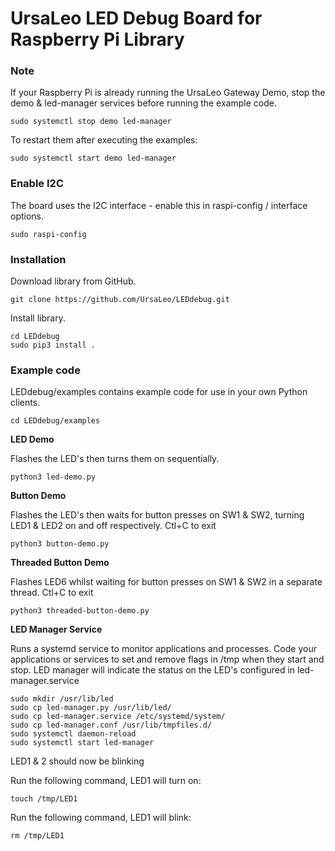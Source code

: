 UrsaLeo LED Debug Board for Raspberry Pi Library
==

### Note

If your Raspberry Pi is already running the UrsaLeo Gateway Demo, stop the demo & led-manager services before running the example code.
```
sudo systemctl stop demo led-manager
```
To restart them after executing the examples:
```
sudo systemctl start demo led-manager
```
### Enable I2C
The board uses the I2C interface - enable this in raspi-config / interface options.
```
sudo raspi-config
```

### Installation
Download library from GitHub.

```
git clone https://github.com/UrsaLeo/LEDdebug.git
```

Install library.

```
cd LEDdebug
sudo pip3 install .
```

### Example code
LEDdebug/examples contains example code for use in your own Python clients.
```
cd LEDdebug/examples
```

**LED Demo**

Flashes the LED's then turns them on sequentially.

```
python3 led-demo.py
```

**Button Demo**

Flashes the LED's then waits for button presses on SW1 & SW2, turning LED1 & LED2 on and off respectively.
Ctl+C to exit
```
python3 button-demo.py
```

**Threaded Button Demo**

Flashes LED6 whilst waiting for button presses on SW1 & SW2 in a separate thread.
Ctl+C to exit
```
python3 threaded-button-demo.py
```

**LED Manager Service**

Runs a systemd service to monitor applications and processes. Code your applications or services to set and remove flags in /tmp when they start and stop. LED manager will indicate the status on the LED's configured in led-manager.service
```
sudo mkdir /usr/lib/led
sudo cp led-manager.py /usr/lib/led/
sudo cp led-manager.service /etc/systemd/system/
sudo cp led-manager.conf /usr/lib/tmpfiles.d/
sudo systemctl daemon-reload
sudo systemctl start led-manager
```

LED1 & 2 should now be blinking

Run the following command, LED1 will turn on:
```
touch /tmp/LED1
```

Run the following command, LED1 will blink:
```
rm /tmp/LED1
```
